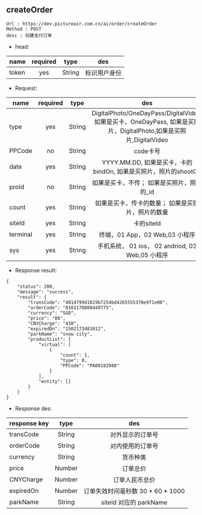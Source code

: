 

createOrder
---

```
Url : https://dev.pictureair.com.cn/ai/order/createOrder
Method : POST 
desc : 创建支付订单
```

* head:

|name|required|type|des|
| ------------- |:-------------:|:-------------:|:---------------------------------------:|
| token | yes | String | 标识用户身份 | 

* Request:

|name|required|type|des|default|
| ------------- |:-------------:|:-------------:|:---------------------------------------:|:-------------:|
| type | yes | String | DigitalPhoto/OneDayPass/DigitalVideo, 如果是买卡，OneDayPass, 如果是买照片，DigitalPhoto,如果是买照片,DigitalVideo | - |
| PPCode | no | String | code卡号 | - |
| date | yes | String | YYYY.MM.DD, 如果是买卡，卡的bindOn, 如果是买照片，照片的shootOn | - |
| proId | no | String | 如果是买卡，不传； 如果是买照片，照片的_id | - |
| count | yes | String | 如果是买卡，传卡的数量； 如果是买照片，照片的数量 | - |
| siteId | yes | String | 卡的siteId | - |
| terminal | yes | String | 终端，01 App，02 Web,03 小程序 | - |
| sys | yes | String | 手机系统， 01 ios， 02 andriod, 03 Web,05 小程序 | - |

* Response result:
```
{
    "status": 200,
    "message": "success",
    "result": {
        "transCode": "481d799d1819b7254bd4265555370e9f1e00",
        "orderCode": "0101170808449775",
        "currency": "SGD",
        "price": "88",
        "CNYCharge": "438",
        "expiredOn": "1502173481012",
        "parkName": "snow city",
        "productList": {
            "virtual": [
                {
                    "count": 1,
                    "type": 0,
                    "PPCode": "PA00102988"
                }
            ],
            "entity": []
        }
    }
}
```

* Response des:

|response key|type|des|
| ------------- |:-------------:|:-------------:|
| transCode | String |对外显示的订单号 |
| orderCode | String |对内使用的订单号 |
| currency | String |货币种类 |
| price | Number |订单总价 |
| CNYCharge | Number |订单人民币总价 |
| expiredOn | Number |订单失效时间毫秒数 30 * 60 * 1000 |
| parkName | String |siteId 对应的 parkName |
